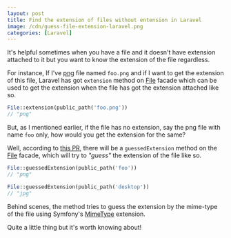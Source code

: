 ```yaml
---
layout: post
title: Find the extension of files without entension in Laravel
image: /cdn/guess-file-extension-laravel.png
categories: [Laravel]
---
```


It's helpful sometimes when you have a file and it doesn't have extension attached to it but you want to know the extension of the file regardless.

For instance, If I've [png](https://en.wikipedia.org/wiki/Portable_Network_Graphics) file named `foo.png` and if I want to get the extension of this file, Laravel has got `extension` method on [File](https://laravel.com/api/5.8/Illuminate/Support/Facades/File.html) facade which can be used to get the extension when the file has got the extension attached like so.

```php
File::extension(public_path('foo.png'))
// "png"
```

But, as I mentioned earlier, if the file has no extension, say the png file with name `foo` only, how would you get the extension for the same?

Well, according to [this PR](https://github.com/laravel/framework/pull/33001), there will be a `guessedExtension` method on the [File](https://laravel.com/api/5.8/Illuminate/Support/Facades/File.html) facade, which will try to *"guess"* the extension of the file like so.

```php
File::guessedExtension(public_path('foo'))
// "png"

File::guessedExtension(public_path('desktop'))
// "jpg"
```

Behind scenes, the method tries to guess the extension by the mime-type of the file using Symfony's [MimeType](https://symfony.com/doc/current/components/mime.html) extension.

Quite a little thing but it's worth knowing about!